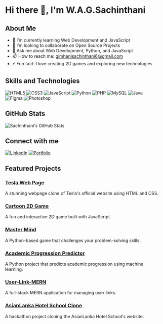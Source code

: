 # Hi there 👋, I'm W.A.G.Sachinthani



## About Me

- 🌱 I’m currently learning Web Development and JavaScript
- 👯 I’m looking to collaborate on Open Source Projects
- 💬 Ask me about Web Development, Python, and JavaScript
- 📫 How to reach me: [gimhanisachinthani6@gmail.com](mailto:gimhanisachinthani6@gmail.com)
- ⚡ Fun fact: I love creating 2D games and exploring new technologies

## Skills and Technologies
![HTML5](https://img.shields.io/badge/-HTML5-E34F26?style=flat&logo=html5&logoColor=white)
![CSS3](https://img.shields.io/badge/-CSS3-1572B6?style=flat&logo=css3&logoColor=white)
![JavaScript](https://img.shields.io/badge/-JavaScript-F7DF1E?style=flat&logo=javascript&logoColor=black)
![Python](https://img.shields.io/badge/-Python-3776AB?style=flat&logo=python&logoColor=white)
![PHP](https://img.shields.io/badge/-PHP-777BB4?style=flat&logo=php&logoColor=white)
![MySQL](https://img.shields.io/badge/-MySQL-4479A1?style=flat&logo=mysql&logoColor=white)
![Java](https://img.shields.io/badge/-Java-007396?style=flat&logo=java&logoColor=white)
![Figma](https://img.shields.io/badge/-Figma-F24E1E?style=flat&logo=figma&logoColor=white)
![Photoshop](https://img.shields.io/badge/-Photoshop-31A8FF?style=flat&logo=adobe-photoshop&logoColor=white)


## GitHub Stats
![Sachinthani's GitHub Stats](https://github-readme-stats.vercel.app/api?username=WAGSachinthani&show_icons=true&theme=radical)

## Connect with me
[![LinkedIn](https://img.shields.io/badge/-LinkedIn-blue?style=flat&logo=linkedin&logoColor=white)](https://linkedin.com/in/wickrama-arachchige-sachinthani-354b40207)
[![Portfolio](https://img.shields.io/badge/-Portfolio-ff69b4?style=flat&logo=github&logoColor=white)](https://wagsachinthani.github.io/my_portfolio/)

## Featured Projects
### [Tesla Web Page](https://github.com/WAGSachinthani/Tesla_Web_Page)
A stunning webpage clone of Tesla's official website using HTML and CSS.

### [Cartoon 2D Game](https://github.com/WAGSachinthani/Cartoon_2D_Game)
A fun and interactive 2D game built with JavaScript.

### [Master Mind](https://github.com/WAGSachinthani/Master_Mind)
A Python-based game that challenges your problem-solving skills.

### [Academic Progression Predictor](https://github.com/WAGSachinthani/Academic_Progression_Predictor)
A Python project that predicts academic progression using machine learning.

### [User-Link-MERN](https://github.com/WAGSachinthani/User-Link-MERN)
A full-stack MERN application for managing user links.

### [AsianLanka Hotel School Clone](https://github.com/WAGSachinthani/AsianLankaHotelSchool-Clone)
A hackathon project cloning the AsianLanka Hotel School's website.


